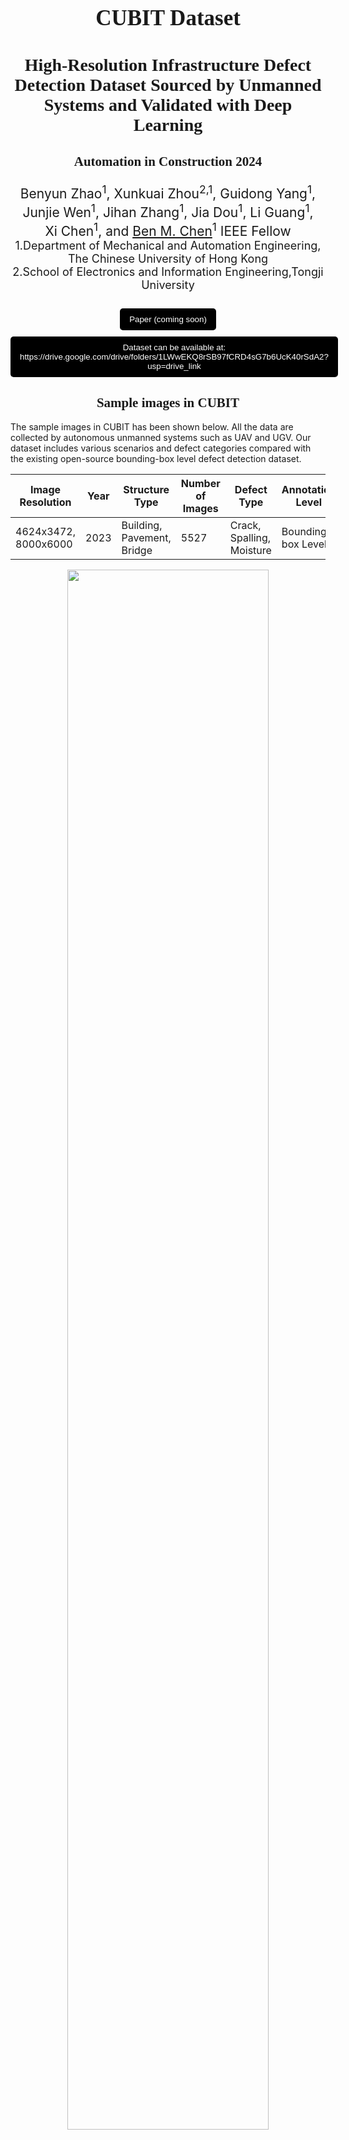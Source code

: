 <h1 style="text-align: center; font-size: 35px; font-family: 'Sama Devanagari';"> CUBIT Dataset
</h1>

<h3 style="text-align: center; font-size: 28px; font-family: 'Sama Devanagari';"> 
High-Resolution Infrastructure Defect Detection Dataset Sourced by Unmanned Systems and Validated with Deep Learning
</h3>

<h3 style="text-align: center; font-size: 21px; font-family: 'Sama Devanagari';"> 
Automation in Construction 2024
</h3>


<div style=" text-align: center; font-size: 21px;">
Benyun Zhao<sup>1</sup>, Xunkuai Zhou<sup>2,1</sup>, Guidong Yang<sup>1</sup>, Junjie Wen<sup>1</sup>, Jihan Zhang<sup>1</sup>, Jia Dou<sup>1</sup>, Li Guang<sup>1</sup>, <br> Xi Chen<sup>1</sup>, and <a href="http://www.mae.cuhk.edu.hk/~bmchen/">Ben M. Chen</a><sup>1</sup> IEEE Fellow
</div>
<div  style="text-align: center; font-size: 18px;" >
1.Department of Mechanical and Automation Engineering, <br>The Chinese University of Hong Kong  <br />       2.School of Electronics and Information Engineering,Tongji University
</div>

<br>
<div style="display: flex; flex-direction: row; margin: 10px auto; justify-content: center" > 
<button style="background-color: #000000; color: white;margin-centre: 15px; padding: 10px 15px;border: none; border-radius: 5px;">
<a href="#" style="color: white; text-decoration: none;">Paper (coming soon)</a>
</button>
</div>

<!-- <button style="background-color: #000000; color: white;margin-right: 15px; padding: 10px 15px; border: none; border-radius: 5px;">
<a href="https://zhaobenyun.github.io/CUBIT/ICASSP_2024_Appendix.pdf" style="color: white; text-decoration: none;">Supplementary;</a>
</button> -->

<!-- <button style="background-color: #000000; color: white;margin-right: 15px; padding: 10px 15px;border: none; border-radius: 5px;">
<a href="https://zhaobenyun.github.io/CUBIT/" style="color: white; text-decoration: none;">Project Page;</a>
</button> -->


<button style="background-color: #000000; color: white; margin: 0 auto; padding: 10px 15px;border: none; border-radius: 5px;">
Dataset can be available at: <br><a href="https://drive.google.com/drive/folders/1LWwEKQ8rSB97fCRD4sG7b6UcK40rSdA2?usp=drive_link" style="color: white; text-decoration: none;">https://drive.google.com/drive/folders/1LWwEKQ8rSB97fCRD4sG7b6UcK40rSdA2?usp=drive_link</a>
</button>

<!-- <div style="text-align: center; font-family: 'American Typewriter'; font-weight: 400; "> 
<h2>Abstract</h2>
</div>

Learning-based visual inspection, integrated with unmanned robotic system, offers a more effective, efficient, and safer alternative for infrastructure inspection tasks that are traditionally heavily reliant on human labor. However, the potential of learning-based inspection methods remains limited due to the lack of publicly available, high-quality datasets. This paper presents CUBIT, a high-resolution defect detection dataset comprising more than $5500$ images with resolutions up to $8000\times6000$ which covers a broader spectrum of practical situations, backgrounds, and defect categories than existing publicly available datasets. We conduct extensive experiments to benchmark the performance of state-of-the-art real-time detection methods on our proposed dataset, validating the effectiveness of it. Moreover, based on the benchmark results, we develop a module named GIPFPP to integrate multi-scale feature, enhancing the AP by 3\% while reducing the number of parameters by 10\% on baseline model. Additionally, a real-site UAV-based inspection has been conducted to verify the reliability of the dataset. -->

<div style="text-align: center; font-family: 'American Typewriter'; font-weight: 400; "> 
<h2>Sample images in CUBIT</h2>
</div>
The sample images in CUBIT has been shown below. All the data are collected by autonomous unmanned systems such as UAV and UGV. Our dataset includes various scenarios and defect categories compared with the existing open-source bounding-box level defect detection dataset. 

Image Resolution | Year | Structure Type | Number of Images | Defect Type | Annotation Level
--- | --- | --- | --- | --- | --- |
4624x3472, 8000x6000 | 2023 | Building, Pavement, Bridge | 5527 | Crack, Spalling, Moisture | Bounding-box Level

<p align="center">
  <img src="./sample.png" width=80% height=80%> 
</p>

<!-- <div style="text-align: center; font-family: 'American Typewriter'; font-weight: 400; "> 
<h2>Defect Detection Framework based on CUBIT</h2>
</div>
The visualization of defect detection framework based on CUBIT dataset is illustrated below, which encompasses the entire process: data collection by autonomous unmanned system; the baseline network integrated with our GIPFPP module; the output of defect detection results. 
<p align="center">
  <img src="./frame.png" width=80% height=80%> 
</p> -->

<div style="text-align: center; font-family: 'American Typewriter'; font-weight: 400; "> 
<h2>Acknowledgement</h2>
</div>
This work was supported by the InnoHK of the Government of the Hong Kong Special Administrative Region via the Hong Kong Centre for Logistics Robotics. Credits also to <a href="http://www.yjhuang.net/" style="color: white; text-decoration: none;">Yijun Huang</a> for constructing the project page.


